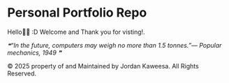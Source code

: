 # Personal Portfolio Repo
Hello🧙🏼 :D Welcome and Thank you for visting!.

<!--STARTS_HERE_QUOTE_README-->
<i>❝“In the future, computers may weigh no more than 1.5 tonnes.”— Popular mechanics, 1949   ❞</i>
<!--ENDS_HERE_QUOTE_README-->


© 2025 property of and Maintained by Jordan Kaweesa. All Rights Reserved.

